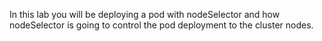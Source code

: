 In this lab you will be deploying a pod with nodeSelector and how nodeSelector is going to control the pod deployment to the cluster nodes.